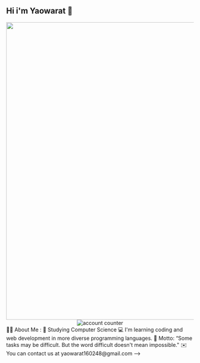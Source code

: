 ## Hi i'm Yaowarat 👋
<div id="header" align="center">
  <img src="https://media.giphy.com/media/LMcB8XospGZO8UQq87/giphy.gif?cid=ecf05e473u8czm8xc9n0vnq1rtnwalq6ruu1rh0cdcrtlpc1&ep=v1_gifs_related&rid=giphy.gif&ct=g" width="800"/>
</div>
<div id="header" align="center">
<img src="https://komarev.com/ghpvc/?username=Yaowarat16&style=flat-square&color=blue" alt="account counter"/>
</div>
👩‍💻 About Me :
🏫 Studying Computer Science
💻 I'm learning coding and web development in more diverse programming languages.
💖 Motto: “Some tasks may be difficult. But the word difficult doesn't mean impossible."
✉️ You can contact us at yaowarat160248@gmail.com
-->
